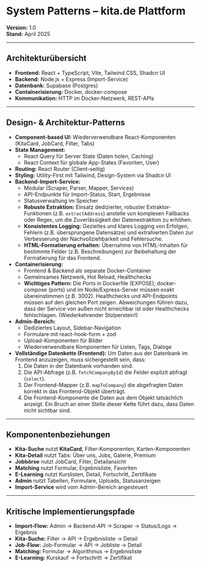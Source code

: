 # System Patterns – kita.de Plattform

**Version:** 1.0  
**Stand:** April 2025

---

## Architekturübersicht

- **Frontend:** React + TypeScript, Vite, Tailwind CSS, Shadcn UI
- **Backend:** Node.js + Express (Import-Service)
- **Datenbank:** Supabase (Postgres)
- **Containerisierung:** Docker, docker-compose
- **Kommunikation:** HTTP im Docker-Netzwerk, REST-APIs

---

## Design- & Architektur-Patterns

- **Component-based UI:** Wiederverwendbare React-Komponenten (KitaCard, JobCard, Filter, Tabs)
- **State Management:**
  - React Query für Server State (Daten holen, Caching)
  - React Context für globale App-States (Favoriten, User)
- **Routing:** React Router (Client-seitig)
- **Styling:** Utility-First mit Tailwind, Design-System via Shadcn UI
- **Backend-Import-Service:**
  - Modular (Scraper, Parser, Mapper, Services)
  - API-Endpunkte für Import-Status, Start, Ergebnisse
  - Statusverwaltung im Speicher
  - **Robuste Extraktion:** Einsatz dedizierter, robuster Extraktor-Funktionen (z.B. `extractAddress`) anstelle von komplexen Fallbacks oder Regex, um die Zuverlässigkeit der Datenextraktion zu erhöhen.
  - **Konsistentes Logging:** Gezieltes und klares Logging von Erfolgen, Fehlern (z.B. übersprungene Datensätze) und extrahierten Daten zur Verbesserung der Nachvollziehbarkeit und Fehlersuche.
  - **HTML-Formatierung erhalten:** Übernahme von HTML-Inhalten für bestimmte Felder (z.B. Beschreibungen) zur Beibehaltung der Formatierung für das Frontend.
- **Containerisierung:**
  - Frontend & Backend als separate Docker-Container
  - Gemeinsames Netzwerk, Hot Reload, Healthchecks
  - **Wichtiges Pattern:** Die Ports in Dockerfile (EXPOSE), docker-compose (ports) und im Node/Express-Server müssen exakt übereinstimmen (z.B. 3002). Healthchecks und API-Endpoints müssen auf den gleichen Port zeigen. Abweichungen führen dazu, dass der Service von außen nicht erreichbar ist oder Healthchecks fehlschlagen. (Wiederkehrender Stolperstein!)
- **Admin-Bereich:**
  - Dediziertes Layout, Sidebar-Navigation
  - Formulare mit react-hook-form + zod
  - Upload-Komponenten für Bilder
  - Wiederverwendbare Komponenten für Listen, Tags, Dialoge
- **Vollständige Datenkette (Frontend):** Um Daten aus der Datenbank im Frontend anzuzeigen, muss sichergestellt sein, dass:
  1. Die Daten in der Datenbank vorhanden sind.
  2. Die API-Abfrage (z.B. `fetchCompanyById`) die Felder explizit abfragt (`select`).
  3. Der Frontend-Mapper (z.B. `mapToCompany`) die abgefragten Daten korrekt in das Frontend-Objekt überträgt.
  4. Die Frontend-Komponente die Daten aus dem Objekt tatsächlich anzeigt. Ein Bruch an einer Stelle dieser Kette führt dazu, dass Daten nicht sichtbar sind.

---

## Komponentenbeziehungen

- **Kita-Suche** nutzt **KitaCard**, Filter-Komponenten, Karten-Komponenten
- **Kita-Detail** nutzt Tabs: Über uns, Jobs, Galerie, Premium
- **Jobbörse** nutzt JobCard, Filter, Detailansicht
- **Matching** nutzt Formular, Ergebnisliste, Favoriten
- **E-Learning** nutzt Kurslisten, Detail, Fortschritt, Zertifikate
- **Admin** nutzt Tabellen, Formulare, Uploads, Statusanzeigen
- **Import-Service** wird vom Admin-Bereich angesteuert

---

## Kritische Implementierungspfade

- **Import-Flow:** Admin → Backend-API → Scraper → Status/Logs → Ergebnis
- **Kita-Suche:** Filter → API → Ergebnisliste → Detail
- **Job-Flow:** Job-Formular → API → Jobliste → Detail
- **Matching:** Formular → Algorithmus → Ergebnisliste
- **E-Learning:** Kurskauf → Fortschritt → Zertifikat
